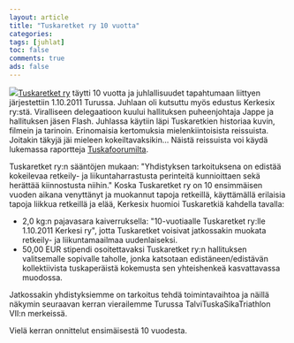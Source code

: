 ```yaml
--- 
layout: article 
title: "Tuskaretket ry 10 vuotta" 
categories: 
tags: [juhlat]
toc: false 
comments: true 
ads: false 
--- 
```


[![](/Media/Default/BlogPost/blog/tuskaretket-ry-10-vuotta-v/1.JPG)Tuskaretket
ry](http://www.tuskaretket.fi/) täytti 10 vuotta ja juhlallisuudet
tapahtumaan liittyen järjestettiin 1.10.2011 Turussa. Juhlaan oli
kutsuttu myös edustus Kerkesix ry:stä. Viralliseen delegaatioon kuului
hallituksen puheenjohtaja Jappe ja hallituksen jäsen Flash. Juhlassa
käytiin läpi Tuskaretkien historiaa kuvin, filmein ja tarinoin.
Erinomaisia kertomuksia mielenkiintoisista reissuista. Joitakin täkyjä
jäi mieleen kokeiltavaksikin... Näistä reissuista voi käydä lukemassa
raportteja [Tuskafoorumilta](http://www.tuskaretket.fi/tuskafoorumi/).

Tuskaretket ry:n sääntöjen mukaan: "Yhdistyksen tarkoituksena on edistää
kokeilevaa retkeily- ja liikuntaharrastusta perinteitä kunnioittaen sekä
herättää kiinnostusta niihin." Koska Tuskaretket ry on 10 ensimmäisen
vuoden aikana venyttänyt ja muokannut tapoja retkeillä, käyttämällä
erilaisia tapoja liikkua retkeillä ja elää, Kerkesix huomioi Tuskaretkiä
kahdella tavalla:

-   2,0 kg:n pajavasara kaiverruksella: "10-vuotiaalle Tuskaretket
    ry:lle 1.10.2011 Kerkesi ry", jotta Tuskaretket voisivat jatkossakin
    muokata retkeily- ja liikuntamaailmaa uudenlaiseksi.
-   50,00 EUR stipendi osoitettavaksi Tuskaretket ry:n hallituksen
    valitsemalle sopivalle taholle, jonka katsotaan edistäneen/edistävän
    kollektiivista tuskaperäistä kokemusta sen yhteishenkeä
    kasvattavassa muodossa.

Jatkossakin yhdistyksiemme on tarkoitus tehdä toimintavaihtoa ja näillä
näkymin seuraavan kerran vierailemme Turussa TalviTuskaSikaTriathlon
VII:n merkeissä.

Vielä kerran onnittelut ensimäisestä 10 vuodesta.


